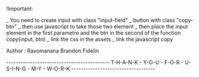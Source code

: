 !Important:

_ You need to create input with class "input-field"
_ button with class "copy-btn"
_ then use javascript to take those two element
_ then place the input element in the first parametre and the btn in the second of the function copy(input, btn)
_ link the css in the assets
_ link the javascript copy



Author : Ravomanana Brandon Fidelin

   ------------------------------------------- T-H-A-N-K - Y-O-U - F-O-R - U-S-I-N-G - M-Y - W-O-R-K -----------------------------------
